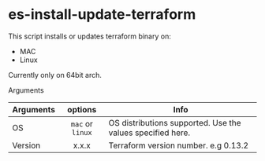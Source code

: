 
es-install-update-terraform
=========

This script installs or updates terraform binary on:

- MAC
- Linux

Currently only on 64bit arch.

Arguments

| Arguments        | options       | Info |
| ------------ |:-------------:| ---- |
| OS           | `mac` or `linux` | OS distributions supported. Use the values specified here.
| Version      | x.x.x       | Terraform version number. e.g 0.13.2
